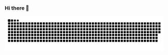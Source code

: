 ### Hi there 👋

</div>

![Snake animation](https://github.com/tauanybueno/tauanybueno/blob/output/github-contribution-grid-snake.svg)


<!--
**tauanybueno/tauanybueno** is a ✨ _special_ ✨ repository because its `README.md` (this file) appears on your GitHub profile.
![Tauany Bueno's GitHub stats](https://github-readme-stats.vercel.app/api?username=tauanybueno&theme=dracula&show_icons=true)
(https://github-readme-stats.vercel.app/api/top-langs/?username=tauanybueno&layout=compact&langs_count=16&theme=dracula)
Here are some ideas to get you started:

- 🔭 I’m currently working on ...
- 🌱 I’m currently learning ...
- 👯 I’m looking to collaborate on ...
- 🤔 I’m looking for help with ...
- 💬 Ask me about ...
- 📫 How to reach me: ...
- 😄 Pronouns: ...
- ⚡ Fun fact: ...
-->

